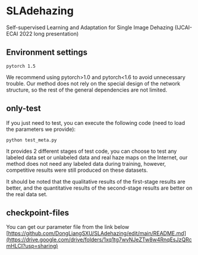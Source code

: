 # SLAdehazing
Self-supervised Learning and Adaptation for Single Image Dehazing (IJCAI-ECAI 2022 long presentation)

## Environment settings
<pre><code>pytorch 1.5</code></pre>
We recommend using pytorch>1.0 and pytorch<1.6 to avoid unnecessary trouble. Our method does not rely on the special design of the network structure, so the rest of the general dependencies are not limited.

## only-test
If you just need to test, you can execute the following code (need to load the parameters we provide):
<pre><code>python test_meta.py</code></pre>


It provides 2 different stages of test code, you can choose to test any labeled data set or unlabeled data and real haze maps on the Internet, our method does not need any labeled data during training, however, competitive results were still produced on these datasets.

It should be noted that the qualitative results of the first-stage results are better, and the quantitative results of the second-stage results are better on the real data set.

## checkpoint-files
You can get our parameter file from the link below
[https://github.com/DongLiangSXU/SLAdehazing/edit/main/README.md](https://drive.google.com/drive/folders/1xq1tg7wvNJeZTw8w4RnqEsJzQRcmHLCI?usp=sharing)


